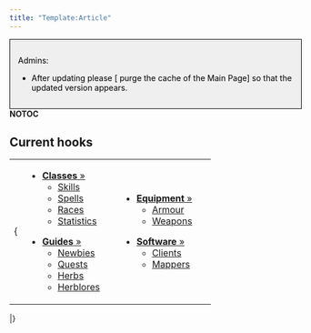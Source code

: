 ```yaml
---
title: "Template:Article"
---
```


<noinclude>

<div style="border: 1px solid; width: 96%; color: black; padding: 1em; float: left; background: #EFEFEF">

Admins:

- After updating please \[ purge the cache of the Main Page\] so that
  the updated version appears.

</div>

</noinclude>

<noinclude> __NOTOC__ <noinclude>

## Current hooks

<table>
<tbody>
<tr class="odd">
<td><p></noinclude></p>
<p>{</p></td>
<td data-valign="top" style="width:150px; text-align:left;"><ul>
<li><a href="Class"
title="wikilink"><span class="speciallink"><strong>Classes</strong></span>
»</a>
<ul>
<li><a href="Skill" title="wikilink">Skills</a></li>
<li><a href="Spell" title="wikilink">Spells</a></li>
<li><a href="Race" title="wikilink">Races</a></li>
<li><a href="Statistic" title="wikilink">Statistics</a></li>
</ul></li>
</ul>
<ul>
<li><a href="Guide"
title="wikilink"><span class="speciallink"><strong>Guides</strong></span>
»</a>
<ul>
<li><a href="Newbie" title="wikilink">Newbies</a></li>
<li><a href="Quest" title="wikilink">Quests</a></li>
<li><a href="Herb" title="wikilink">Herbs</a></li>
<li><a href="Herblore" title="wikilink">Herblores</a></li>
</ul></li>
</ul></td>
<td data-valign="top" style="width:150px; text-align:left;"><ul>
<li><a href="Equipment"
title="wikilink"><span class="speciallink"><strong>Equipment</strong></span>
»</a>
<ul>
<li><a href="Armour" title="wikilink">Armour</a></li>
<li><a href="Weapon" title="wikilink">Weapons</a></li>
</ul></li>
</ul>
<ul>
<li><a href="Software"
title="wikilink"><span class="speciallink"><strong>Software</strong></span>
»</a>
<ul>
<li><a href="Client" title="wikilink">Clients</a></li>
<li><a href="Mapper" title="wikilink">Mappers</a></li>
</ul></li>
</ul></td>
</tr>
</tbody>
</table>

<noinclude> \|} </noinclude>